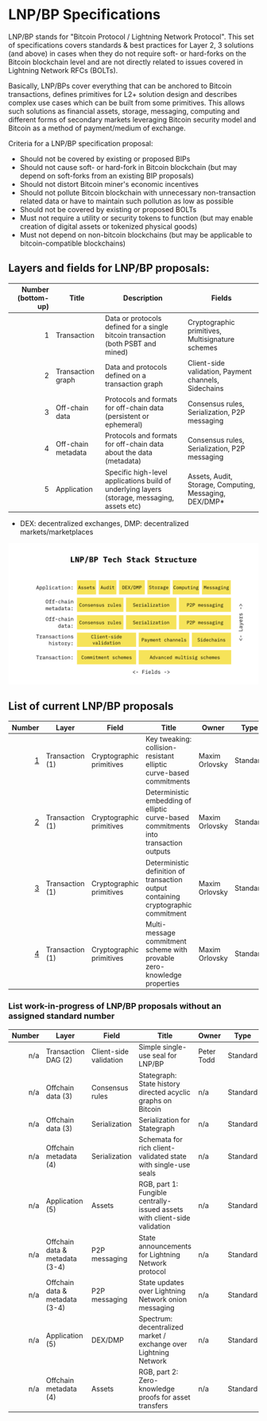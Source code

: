 # LNP/BP Specifications

LNP/BP stands for "Bitcoin Protocol / Lightning Network Protocol". This set of specifications covers standards & best 
practices for Layer 2, 3 solutions (and above) in cases when they do not require soft- or hard-forks on the Bitcoin 
blockchain level and are not directly related to issues covered in Lightning Network RFCs (BOLTs).

Basically, LNP/BPs cover everything that can be anchored to Bitcoin transactions, defines primitives for L2+ solution
design and describes complex use cases which can be built from some primitives. This allows such solutions as financial 
assets, storage, messaging, computing and different forms of secondary markets leveraging Bitcoin security model and 
Bitcoin as a method of payment/medium of exchange.

Criteria for a LNP/BP specification proposal:
* Should not be covered by existing or proposed BIPs
* Should not cause soft- or hard-fork in Bitcoin blockchain (but may depend on soft-forks from an existing BIP proposals)
* Should not distort Bitcoin miner's economic incentives
* Should not pollute Bitcoin blockchain with unnecessary non-transaction related data or have to maintain such pollution
  as low as possible
* Should not be covered by existing or proposed BOLTs
* Must not require a utility or security tokens to function (but may enable creation of digital assets or tokenized 
physical goods)
* Must not depend on non-bitcoin blockchains (but may be applicable to bitcoin-compatible blockchains)


## Layers and fields for LNP/BP proposals:

Number (bottom-up) | Title | Description | Fields
------------------:| ----- | ----------- | ------
1                  | Transaction | Data or protocols defined for a single bitcoin transaction (both PSBT and mined) | Cryptographic primitives, Multisignature schemes
2                  | Transaction graph | Data and protocols defined on a transaction graph | Client-side validation, Payment channels, Sidechains
3                  | Off-chain data | Protocols and formats for off-chain data (persistent or ephemeral) | Consensus rules, Serialization, P2P messaging
4                  | Off-chain metadata | Protocols and formats for off-chain data about the data (metadata) | Consensus rules, Serialization, P2P messaging
5                  | Application | Specific high-level applications build of underlying layers (storage, messaging, assets etc) | Assets, Audit, Storage, Computing, Messaging, DEX/DMP*

* DEX: decentralized exchanges, DMP: decentralized markets/marketplaces

![LNP/BP Tech Stack structure](assets/lnpbp-layers.png)


## List of current LNP/BP proposals

Number | Layer | Field | Title | Owner | Type | Status
------:| ----- | ----- | ----- | ----- | ---- | ------
[1](lnpbp-0001.md) | Transaction (1) | Cryptographic primitives | Key tweaking: collision-resistant elliptic curve-based commitments | Maxim Orlovsky | Standard | Draft
[2](lnpbp-0002.md) | Transaction (1) | Cryptographic primitives | Deterministic embedding of elliptic curve-based commitments into transaction outputs | Maxim Orlovsky | Standard | Draft
[3](lnpbp-0003.md) | Transaction (1) | Cryptographic primitives | Deterministic definition of transaction output containing cryptographic commitment | Maxim Orlovsky | Standard | Draft
[4](lnpbp-0004.md) | Transaction (1) | Cryptographic primitives | Multi-message commitment scheme with provable zero-knowledge properties | Maxim Orlovsky | Standard | Draft


### List work-in-progress of LNP/BP proposals without an assigned standard number

Number | Layer | Field | Title | Owner | Type | Status
------:| ----- | ----- | ----- | ----- | ---- | ------
n/a    | Transaction DAG (2) | Client-side validation | Simple single-use seal for LNP/BP | Peter Todd | Standard | Draft
n/a    | Offchain data (3) | Consensus rules | Stategraph: State history directed acyclic graphs on Bitcoin | n/a | Standard | Draft
n/a    | Offchain data (3) | Serialization | Serialization for Stategraph | n/a | Standard | Draft
n/a    | Offchain metadata (4) | Serialization | Schemata for rich client-validated state with single-use seals | n/a | Standard | Draft
n/a    | Application (5) | Assets | RGB, part 1: Fungible centrally-issued assets with client-side validation | n/a | Standard | Draft
n/a    | Offchain data & metadata (3-4) | P2P messaging | State announcements for Lightning Network protocol | n/a | Standard | Draft
n/a    | Offchain data & metadata (3-4) | P2P messaging | State updates over Lightning Network onion messaging | n/a | Standard | Draft
n/a    | Application (5) | DEX/DMP | Spectrum: decentralized market / exchange over Lightning Network | n/a | Standard | Draft
n/a    | Offchain metadata (4) | Assets | RGB, part 2: Zero-knowledge proofs for asset transfers | n/a | Standard | Draft
